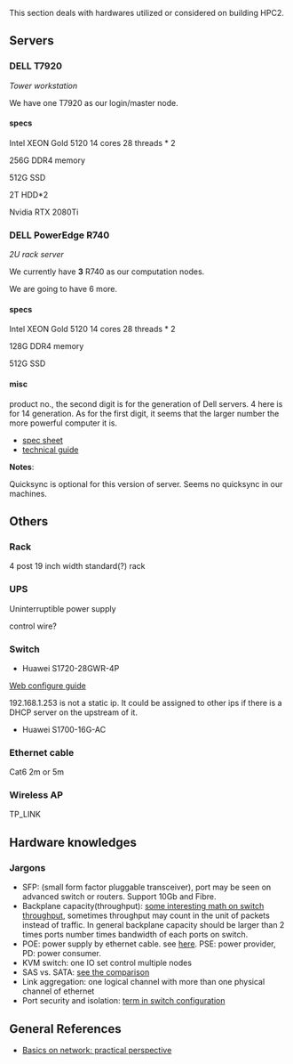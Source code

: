 This section deals with hardwares utilized or considered on building HPC2.

## Servers

### DELL T7920

*Tower workstation*

We have one T7920 as our login/master node.

#### specs

Intel XEON Gold 5120 14 cores 28 threads * 2

256G DDR4 memory

512G SSD

2T HDD*2

Nvidia RTX 2080Ti

### DELL PowerEdge R740 

*2U rack server*

We currently have **3** R740 as our computation nodes.

We are going to have 6 more.

#### specs

Intel XEON Gold 5120 14 cores 28 threads * 2

128G DDR4 memory

512G SSD

#### misc

product no., the second digit is for the generation of Dell servers. 4 here is for 14 generation. As for the first digit, it seems that the larger number the more powerful computer it is.

* [spec sheet](https://i.dell.com/sites/csdocuments/Product_Docs/en/poweredge-r740-spec-sheet.pdf)
* [technical guide](https://www.dell.com/en-us/work/shop/povw/poweredge-r740)

**Notes**:

Quicksync is optional for this version of server. Seems no quicksync in our machines.

## Others

### Rack

4 post 19 inch width standard(?) rack

### UPS

 Uninterruptible power supply

control wire?

### Switch

* Huawei S1720-28GWR-4P

[Web configure guide](https://support.huawei.com/enterprise/zh/doc/EDOC1000169678)

192.168.1.253 is not a static ip. It could be assigned to other ips if there is a DHCP server on the upstream of it.

* Huawei S1700-16G-AC

### Ethernet cable

Cat6 2m or 5m

### Wireless AP

TP_LINK

## Hardware knowledges

### Jargons

* SFP: (small form factor pluggable transceiver), port may be seen on advanced switch or routers. Support 10Gb and Fibre.
* Backplane capacity(throughput):  [some interesting math on switch throughput](https://serverfault.com/questions/505125/calculating-backplane-capacity-of-a-switch), sometimes throughput may count in the unit of packets instead of traffic. In general backplane capacity should be larger than 2 times ports number times bandwidth of each ports on switch.
* POE: power supply by ethernet cable. see [here](https://kb.netgear.com/zh_CN/209/%E4%BB%80%E4%B9%88%E6%98%AF-PoE-%E4%BB%A5%E5%A4%AA%E7%BD%91%E4%BE%9B%E7%94%B5). PSE: power provider, PD: power consumer.
* KVM switch: one IO set control multiple nodes
* SAS vs. SATA: [see the comparison](https://www.diffen.com/difference/SATA_vs_Serial_Attached_SCSI)
* Link aggregation: one logical channel with more than one physical channel of ethernet
* Port security and isolation: [term in switch configuration](https://cshihong.github.io/2017/11/16/%E7%AB%AF%E5%8F%A3%E5%AE%89%E5%85%A8%E5%92%8C%E7%AB%AF%E5%8F%A3%E9%9A%94%E7%A6%BB/)

## General References

* [Basics on network: practical perspective](https://www.dell.com/community/%E6%95%B0%E6%8D%AE%E5%AD%98%E5%82%A8%E8%AE%A8%E8%AE%BA%E5%8C%BA/%E7%BD%91%E7%BB%9C%E5%9F%BA%E6%9C%AC%E5%8A%9F%E7%B3%BB%E5%88%97-%E7%BB%86%E8%AF%B4%E7%BD%91%E7%BB%9C%E9%82%A3%E4%BA%9B%E4%BA%8B%E5%84%BF-3%E6%9C%8826%E6%97%A5%E6%9B%B4%E6%96%B0/td-p/7045185)

